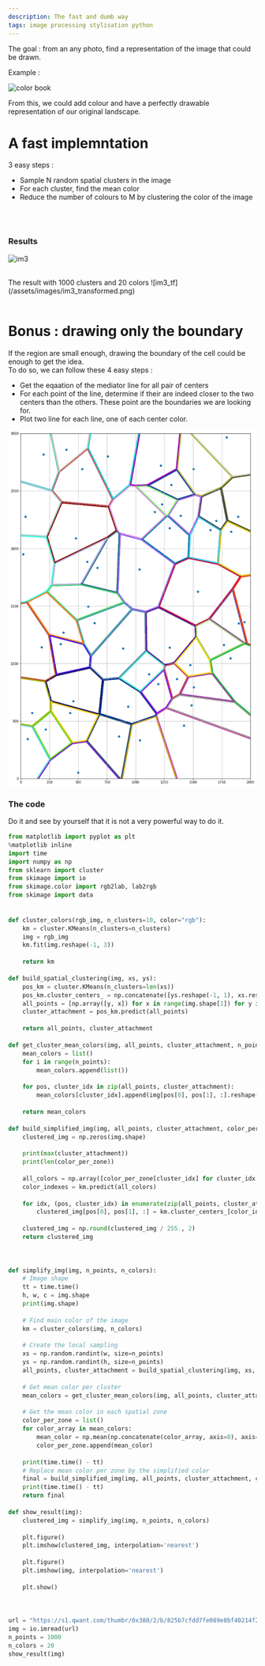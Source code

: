 ```yaml
---
description: The fast and dumb way
tags: image processing stylisation python 
---
```


The goal : from an any photo, find a representation of the image that could be drawn.

Example :

![color book](https://s1.qwant.com/thumbr/0x0/2/6/3281961e818398a19221452d018af6b9da5bc0072a894a93e8c6d7a43cb1ea/black-white-fantasy-picture-sun-260nw-577386661.jpg?u=https%3A%2F%2Fimage.shutterstock.com%2Fimage-vector%2Fblack-white-fantasy-picture-sun-260nw-577386661.jpg&q=0&b=1&p=0&a=1)

From this, we could add colour and have a perfectly drawable representation of our original landscape.


# A fast implemntation

3 easy steps :
- Sample N random spatial clusters in the image
- For each cluster, find the mean color
- Reduce the number of colours to M by clustering the color of the image


<br/>
<br/>

### Results 


![im3](https://s1.qwant.com/thumbr/0x380/2/b/825b7cfdd7fe089e8bf40214f2a23820aa136a0f77a6497cfbd132649c16ba/fo2m9ipgvt901.jpg?u=https%3A%2F%2Fi.redd.it%2Ffo2m9ipgvt901.jpg&q=0&b=1&p=0&a=1)

<br/>
The result with 1000 clusters and 20 colors
![im3_tf](/assets/images/im3_transformed.png)


<br/>
<br/>

# Bonus : drawing only the boundary 

If the region are small enough, drawing the boundary of the cell could be enough to get the idea.  
To do so, we can follow these 4 easy steps :
- Get the eqaation of the mediator line for all pair of centers
- For each point of the line, determine if their are indeed closer to the two centers than the others. These point are the boundaries we are looking for.
- Plot two line for each line, one of each center color.


![im3](/assets/images/voronoi_cells.png)



### The code 


Do it and see by yourself that it is not a very powerful way to do it.


```python
from matplotlib import pyplot as plt
%matplotlib inline
import time
import numpy as np
from sklearn import cluster
from skimage import io
from skimage.color import rgb2lab, lab2rgb
from skimage import data


def cluster_colors(rgb_img, n_clusters=10, color="rgb"):
    km = cluster.KMeans(n_clusters=n_clusters)
    img = rgb_img
    km.fit(img.reshape(-1, 3))
    
    return km

def build_spatial_clustering(img, xs, ys):
    pos_km = cluster.KMeans(n_clusters=len(xs))
    pos_km.cluster_centers_ = np.concatenate([ys.reshape(-1, 1), xs.reshape(-1, 1)], axis=1)
    all_points = [np.array([y, x]) for x in range(img.shape[1]) for y in range(img.shape[0])]
    cluster_attachment = pos_km.predict(all_points)
    
    return all_points, cluster_attachment

def get_cluster_mean_colors(img, all_points, cluster_attachment, n_points):
    mean_colors = list()
    for i in range(n_points):
        mean_colors.append(list())

    for pos, cluster_idx in zip(all_points, cluster_attachment):
        mean_colors[cluster_idx].append(img[pos[0], pos[1], :].reshape(1, -1))
        
    return mean_colors

def build_simplified_img(img, all_points, cluster_attachment, color_per_zone, km):
    clustered_img = np.zeros(img.shape)
    
    print(max(cluster_attachment))
    print(len(color_per_zone))
    
    all_colors = np.array([color_per_zone[cluster_idx] for cluster_idx in cluster_attachment])
    color_indexes = km.predict(all_colors)
    
    for idx, (pos, cluster_idx) in enumerate(zip(all_points, cluster_attachment)):
        clustered_img[pos[0], pos[1], :] = km.cluster_centers_[color_indexes[idx]]

    clustered_img = np.round(clustered_img / 255., 2)
    return clustered_img



def simplify_img(img, n_points, n_colors):
    # Image shape
    tt = time.time()
    h, w, c = img.shape
    print(img.shape)
    
    # Find main color of the image 
    km = cluster_colors(img, n_colors)
    
    # Create the local sampling
    xs = np.random.randint(w, size=n_points)
    ys = np.random.randint(h, size=n_points)
    all_points, cluster_attachment = build_spatial_clustering(img, xs, ys)
    
    # Get mean color per cluster
    mean_colors = get_cluster_mean_colors(img, all_points, cluster_attachment, n_points)
    
    # Get the mean color in each spatial zone
    color_per_zone = list()
    for color_array in mean_colors:
        mean_color = np.mean(np.concatenate(color_array, axis=0), axis=0) if len(color_array) > 0 else np.array([0, 0, 0])
        color_per_zone.append(mean_color)
    
    print(time.time() - tt)
    # Replace mean color per zone by the simplified color
    final = build_simplified_img(img, all_points, cluster_attachment, color_per_zone, km)
    print(time.time() - tt)
    return final 
    
def show_result(img):
    clustered_img = simplify_img(img, n_points, n_colors)

    plt.figure()
    plt.imshow(clustered_img, interpolation='nearest')

    plt.figure()
    plt.imshow(img, interpolation='nearest')

    plt.show()



url = "https://s1.qwant.com/thumbr/0x380/2/b/825b7cfdd7fe089e8bf40214f2a23820aa136a0f77a6497cfbd132649c16ba/fo2m9ipgvt901.jpg?u=https%3A%2F%2Fi.redd.it%2Ffo2m9ipgvt901.jpg&q=0&b=1&p=0&a=1"
img = io.imread(url)
n_points = 1000
n_colors = 20
show_result(img)
```


